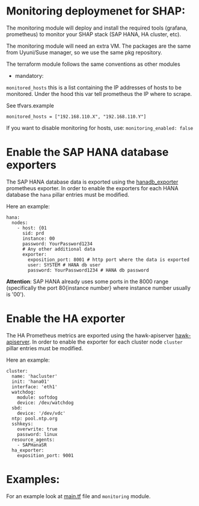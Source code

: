 # Monitoring deploymenet for SHAP:

The monitoring module will deploy and install the required tools (grafana, prometheus) to monitor your SHAP stack (SAP HANA, HA cluster, etc).

The monitoring module will need an extra VM. The packages are the same from Uyuni/Suse manager, so we use the same pkg repository.

The terraform module follows the same conventions as other modules

* mandatory:

`monitored_hosts` this is a list containing the IP addresses of hosts to be monitored. Under the hood this var tell prometheus the IP where to scrape.

See tfvars.example
```
monitored_hosts = ["192.168.110.X", "192.168.110.Y"]
```


If you want to disable monitoring for hosts, use:
`monitoring_enabled: false`


# Enable the SAP HANA database exporters

The SAP HANA database data is exported using the [hanadb_exporter](https://github.com/SUSE/hanadb_exporter) prometheus exporter.
In order to enable the exporters for each HANA database the `hana` pillar entries must be modified.

Here an example:

```
hana:
  nodes:
    - host: {01
      sid: prd
      instance: 00
      password: YourPassword1234
      # Any other additional data
      exporter:
        exposition_port: 8001 # http port where the data is exported
        user: SYSTEM # HANA db user
        password: YourPassword1234 # HANA db password
```

**Attention**: SAP HANA already uses some ports in the 8000 range (specifically the port 80{instance number} where instance number usually is '00').

# Enable the HA exporter

The HA Prometheus metrics are exported using the hawk-apiserver [hawk-apiserver](https://github.com/ClusterLabs/hawk-apiserver).
In order to enable the exporter for each cluster node `cluster` pillar entries must be modified.

Here an example:

```
cluster:
  name: 'hacluster'
  init: 'hana01'
  interface: 'eth1'
  watchdog:
    module: softdog
    device: /dev/watchdog
  sbd:
    device: '/dev/vdc'
  ntp: pool.ntp.org
  sshkeys:
    overwrite: true
    password: linux
  resource_agents:
    - SAPHanaSR
  ha_exporter:
    exposition_port: 9001
```

# Examples:

For an example look at [main.tf](../main.tf) file and `monitoring` module.
